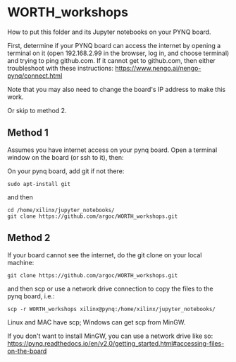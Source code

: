 # WORTH_workshops

How to put this folder and its Jupyter notebooks on your PYNQ board.

First, determine if your PYNQ board can access the internet by opening a terminal on it (open 192.168.2.99 in the browser, log in, and choose terminal) and trying to ping github.com. If it cannot get to github.com, then either troubleshoot with these instructions:
    https://www.nengo.ai/nengo-pynq/connect.html 

Note that you may also need to change the board's IP address to make this work.

Or skip to method 2.

## Method 1

Assumes you have internet access on your pynq board. Open a terminal window on the board (or ssh to it), then:

On your pynq board, add git if not there:

    sudo apt-install git

and then

    cd /home/xilinx/jupyter_notebooks/
    git clone https://github.com/argoc/WORTH_workshops.git

## Method 2

If your board cannot see the internet, do the git clone on your local machine:

    git clone https://github.com/argoc/WORTH_workshops.git

and then scp or use a network drive connection to copy the files to the pynq board, i.e.:

    scp -r WORTH_workshops xilinx@pynq:/home/xilinx/jupyter_notebooks/

Linux and MAC have scp; Windows can get scp from MinGW. 

If you don't want to install MinGW, you can use a network drive like so: https://pynq.readthedocs.io/en/v2.0/getting_started.html#accessing-files-on-the-board